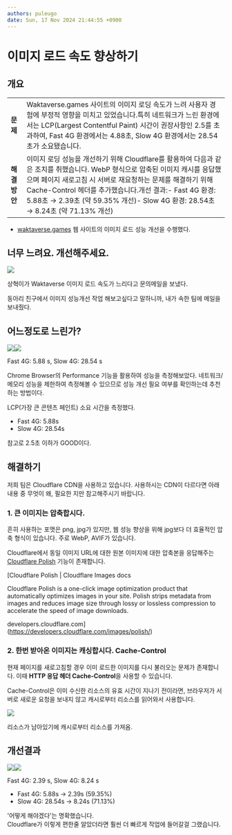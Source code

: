 ```yaml
---
authors: puleugo
date: Sun, 17 Nov 2024 21:44:55 +0900
---
```


# 이미지 로드 속도 향상하기

## 개요

|||
|---|---|
|**문제**|Waktaverse.games 사이트의 이미지 로딩 속도가 느려 사용자 경험에 부정적 영향을 미치고 있었습니다.특히 네트워크가 느린 환경에서는 LCP(Largest Contentful Paint) 시간이 권장사항인 2.5를 초과하여, Fast 4G 환경에서는 4.88초, Slow 4G 환경에서는 28.54초가 소요됐습니다.|
|**해결방안**|이미지 로딩 성능을 개선하기 위해 Cloudflare를 활용하여 다음과 같은 조치를 취했습니다. WebP 형식으로 압축된 이미지 캐시를 응답했으며 페이지 새로고침 시 서버로 재요청하는 문제를 해결하기 위해 Cache-Control 헤더를 추가했습니다.개선 결과:\- Fast 4G 환경: 5.88초 &rarr; 2.39초 (약 59.35% 개선)\- Slow 4G 환경: 28.54초 &rarr; 8.24초 (약 71.13% 개선)|

* [waktaverse.games](https://waktaverse.games/) 웹 사이트의 이미지 로드 성능 개선을 수행했다.

## 너무 느려요. 개선해주세요.

![](https://blog.kakaocdn.net/dn/toR2D/btsKKFR12jJ/9FOuaq7CvxG2NGifV90thK/img.png)

상혁이가 Waktaverse 이미지 로드 속도가 느리다고 문의메일을 보냈다.

동아리 친구에서 이미지 성능개선 작업 해보고싶다고 말하니까, 내가 속한 팀에 메일을 보내줬다.

## 어느정도로 느린가?

![](https://blog.kakaocdn.net/dn/bb9ZAB/btsKUABCW8L/eo8RYlYhNKZQ8WzhkKyk4K/img.png)![](https://blog.kakaocdn.net/dn/w3Z7L/btsKUDLRx99/KXrH40FWFYMGMC0FetyJ6k/img.png)

Fast 4G: 5.88 s, Slow 4G: 28.54 s

Chrome Browser의 Performance 기능을 활용하여 성능을 측정해보았다. 네트워크/메모리 성능을 제한하여 측정해볼 수 있으므로 성능 개선 필요 여부를 확인하는데 추천하는 방법이다.

LCP(가장 큰 콘텐츠 페인트) 소요 시간을 측정했다.

* Fast 4G: 5.88s
* Slow 4G: 28.54s

참고로 2.5초 이하가 GOOD이다.

## 해결하기

저희 팀은 Cloudflare CDN을 사용하고 있습니다. 사용하시는 CDN이 다르다면 아래 내용 중 무엇이 왜, 필요한 지만 참고해주시기 바랍니다.

### 1\. 큰 이미지는 압축합시다.

흔히 사용하는 포맷은 png, jpg가 있지만, 웹 성능 향상을 위해 jpg보다 더 효율적인 압축 형식이 있습니다. 주로 WebP, AVIF가 있습니다.

Cloudflare에서 동일 이미지 URL에 대한 원본 이미지에 대한 압축본을 응답해주는 [Cloudflare Polish](https://developers.cloudflare.com/images/polish/) 기능이 존재합니다.

[Cloudflare Polish | Cloudflare Images docs

Cloudflare Polish is a one-click image optimization product that automatically optimizes images in your site. Polish strips metadata from images and reduces image size through lossy or lossless compression to accelerate the speed of image downloads.

developers.cloudflare.com](https://developers.cloudflare.com/images/polish/)

### 2\. 한번 받아온 이미지는 캐싱합시다. Cache-Control

현재 페이지를 새로고침할 경우 이미 로드한 이미지를 다시 불러오는 문제가 존재합니다. 이때 **HTTP 응답 헤더 Cache-Control**을 사용할 수 있습니다.

Cache-Control은 이미 수신한 리소스의 유효 시간이 지나기 전이라면, 브라우저가 서버로 새로운 요청을 보내지 않고 캐시로부터 리소스를 읽어와서 사용합니다.

![](https://blog.kakaocdn.net/dn/bRpKya/btsKLd8UzDV/GrqY61DcMwOyPxLQkbdmb0/img.png)

리소스가 남아있기에 캐시로부터 리소스를 가져옴.

## 개선결과

![](https://blog.kakaocdn.net/dn/Lj5pY/btsKUwlXJNk/pi7KAx0AQsvNmhLH2yP1nk/img.png)![](https://blog.kakaocdn.net/dn/5uFrc/btsKUFJIdLA/4ucmyWxxALkukcQtxzSDUk/img.png)

Fast 4G: 2.39 s, Slow 4G: 8.24 s

* Fast 4G: 5.88s &rarr; 2.39s (59.35%)
* Slow 4G: 28.54s &rarr; 8.24s (71.13%)

'어떻게 해야겠다'는 명확했습니다.  
Cloudflare가 이렇게 편한줄 알았더라면 훨씬 더 빠르게 작업에 들어갈걸 그랬습니다.

